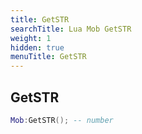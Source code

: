 ```yaml
---
title: GetSTR
searchTitle: Lua Mob GetSTR
weight: 1
hidden: true
menuTitle: GetSTR
---
```

## GetSTR
```lua
Mob:GetSTR(); -- number
```